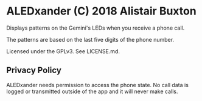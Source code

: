 # ALEDxander (C) 2018 Alistair Buxton

Displays patterns on the Gemini's LEDs when you receive a phone call.

The patterns are based on the last five digits of the phone number.

Licensed under the GPLv3. See LICENSE.md.

## Privacy Policy

ALEDxander needs permission to access the phone state. No call data
is logged or transmitted outside of the app and it will never make
calls.
